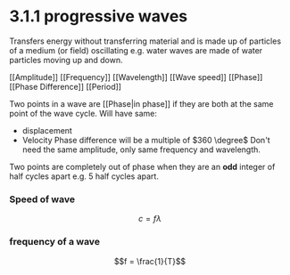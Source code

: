 # 3.1.1 progressive waves

Transfers energy without transferring material and is made up of particles of a medium (or field) oscillating e.g. water waves are made of water particles moving up and down.

[[Amplitude]]
[[Frequency]]
[[Wavelength]]
[[Wave speed]]
[[Phase]]
[[Phase Difference]]
[[Period]]

Two points in a wave are [[Phase|in phase]] if they are both at the same point of the wave cycle. 
Will have same:
- displacement
- Velocity
Phase difference will be a multiple of $360 \degree$
Don't need the same amplitude, only same frequency and wavelength.

Two points are completely out of phase when they are an **odd** integer of half cycles apart e.g. 5 half cycles apart.


### Speed of wave
$$c = f\lambda$$


### frequency of a wave
$$f = \frac{1}{T}$$

